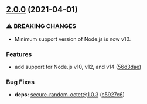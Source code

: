 ## [2.0.0](https://github.com/KenanY/secure-random-bytes/compare/1.0.1...2.0.0) (2021-04-01)


### ⚠ BREAKING CHANGES

* Minimum support version of Node.js is now v10.

### Features

* add support for Node.js v10, v12, and v14 ([56d3dae](https://github.com/KenanY/secure-random-bytes/commit/56d3dae145cffb048df3153231b6a8321ec2ed6a))


### Bug Fixes

* **deps:** secure-random-octet@1.0.3 ([c5927e6](https://github.com/KenanY/secure-random-bytes/commit/c5927e6d073a5ce982930ed937d941ffd1bb359a))
